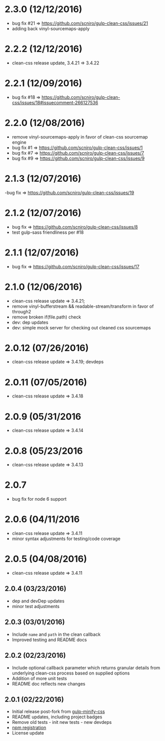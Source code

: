 # 2.3.0 (12/12/2016)

- bug fix #21 => https://github.com/scniro/gulp-clean-css/issues/21
- adding back vinyl-sourcemaps-apply

# 2.2.2 (12/12/2016)

- clean-css release update, 3.4.21 => 3.4.22

# 2.2.1 (12/09/2016)

- bug fix #18 => https://github.com/scniro/gulp-clean-css/issues/18#issuecomment-266127536

# 2.2.0 (12/08/2016)

- remove vinyl-sourcemaps-apply in favor of clean-css sourcemap engine
- bug fix #1 => https://github.com/scniro/gulp-clean-css/issues/1
- bug fix #7 => https://github.com/scniro/gulp-clean-css/issues/7
- bug fix #9 => https://github.com/scniro/gulp-clean-css/issues/9

# 2.1.3 (12/07/2016)

-bug fix => https://github.com/scniro/gulp-clean-css/issues/19

# 2.1.2 (12/07/2016)

- bug fix => https://github.com/scniro/gulp-clean-css/issues/8
- test gulp-sass friendliness per #18

# 2.1.1 (12/07/2016)

- bug fix => https://github.com/scniro/gulp-clean-css/issues/17

# 2.1.0 (12/06/2016)

- clean-css release update => 3.4.21;
- remove vinyl-bufferstream && readable-stream/transform in favor of through2
- remove broken if(file.path) check
- dev: dep updates
- dev: simple mock server for checking out cleaned css sourcemaps

# 2.0.12 (07/26/2016)

- clean-css release update => 3.4.19; devdeps

# 2.0.11 (07/05/2016)

- clean-css release update => 3.4.18

# 2.0.9 (05/31/2016

- clean-css release update => 3.4.14

# 2.0.8 (05/23/2016

- clean-css release update => 3.4.13

# 2.0.7

- bug fix for node 6 support

# 2.0.6 (04/11/2016

- clean-css release update => 3.4.11
- minor syntax adjustments for testing/code coverage

# 2.0.5 (04/08/2016)

- clean-css release update => 3.4.11

## 2.0.4 (03/23/2016)

- dep and devDep updates
- minor test adjustments

## 2.0.3 (03/01/2016)

- Include `name` and `path` in the clean callback
- Improved testing and README docs

## 2.0.2 (02/23/2016)

- Include optional callback parameter which returns granular details from underlying clean-css process based on supplied options
- Addition of more unit tests
- README doc reflects new changes

## 2.0.1 (02/22/2016)

- Initial release post-fork from [gulp-minify-css](https://github.com/murphydanger/gulp-minify-css)
- README updates, including project badges
- Remove old tests - init new tests - new devdeps
- [npm registration](https://www.npmjs.com/package/gulp-clean-css)
- License update